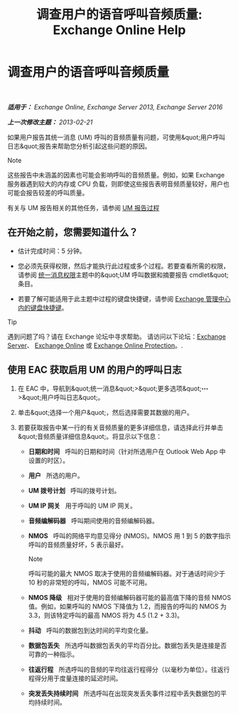 ﻿---
title: '调查用户的语音呼叫音频质量: Exchange Online Help'
TOCTitle: 调查用户的语音呼叫音频质量
ms:assetid: 0c945886-3cfa-423e-9b46-0d6b1584a145
ms:mtpsurl: https://technet.microsoft.com/zh-cn/library/JJ659059(v=EXCHG.150)
ms:contentKeyID: 50556522
ms.date: 05/23/2018
mtps_version: v=EXCHG.150
ms.translationtype: MT
---

# 调查用户的语音呼叫音频质量

 

_**适用于：** Exchange Online, Exchange Server 2013, Exchange Server 2016_

_**上一次修改主题：** 2013-02-21_

如果用户报告其统一消息 (UM) 呼叫的音频质量有问题，可使用\&quot;用户呼叫日志\&quot;报告来帮助您分析引起这些问题的原因。

> [!NOTE]  
> 这些报告中未涵盖的因素也可能会影响呼叫的音频质量。例如，如果 Exchange 服务器遇到较大的内存或 CPU 负载，则即使这些报告表明音频质量较好，用户也可能会报告较差的呼叫质量。


有关与 UM 报告相关的其他任务，请参阅 [UM 报告过程](um-reports-procedures-exchange-2013-help.md)

## 在开始之前，您需要知道什么？

  - 估计完成时间：5 分钟。

  - 您必须先获得权限，然后才能执行此过程或多个过程。若要查看所需的权限，请参阅 [统一消息权限](unified-messaging-permissions-exchange-2013-help.md)主题中的\&quot;UM 呼叫数据和摘要报告 cmdlet\&quot;条目。

  - 若要了解可能适用于此主题中过程的键盘快捷键，请参阅 [Exchange 管理中心内的键盘快捷键](keyboard-shortcuts-in-the-exchange-admin-center-exchange-online-protection-help.md)。

> [!TIP]  
> 遇到问题了吗？请在 Exchange 论坛中寻求帮助。 请访问以下论坛：<a href="https://go.microsoft.com/fwlink/p/?linkid=60612">Exchange Server</a>、 <a href="https://go.microsoft.com/fwlink/p/?linkid=267542">Exchange Online</a> 或 <a href="https://go.microsoft.com/fwlink/p/?linkid=285351">Exchange Online Protection</a>。.


## 使用 EAC 获取启用 UM 的用户的呼叫日志

1.  在 EAC 中，导航到\&quot;统一消息\&quot;\>\&quot;更多选项\&quot;![更多选项图标](images/JJ150550.5381819e-3b21-4873-8714-e9b956290b28(EXCHG.150).gif "更多选项图标")\>\&quot;用户呼叫日志\&quot;。

2.  单击\&quot;选择一个用户\&quot;，然后选择需要其数据的用户。

3.  若要获取报告中某一行的有关音频质量的更多详细信息，请选择此行并单击\&quot;音频质量详细信息\&quot;。将显示以下信息：
    
      - **日期和时间**   呼叫的日期和时间（针对所选用户在 Outlook Web App 中设置的时区）。
    
      - **用户**   所选的用户。
    
      - **UM 拨号计划**   呼叫的拨号计划。
    
      - **UM IP 网关**   用于呼叫的 UM IP 网关。
    
      - **音频编解码器**   呼叫期间使用的音频编解码器。
    
      - **NMOS**   呼叫的网络平均意见得分 (NMOS)。NMOS 用 1 到 5 的数字指示呼叫的音频质量好坏，5 表示最好。
        
        > [!NOTE]  
        > 呼叫可能的最大 NMOS 取决于使用的音频编解码器。对于通话时间少于 10 秒的非常短的呼叫，NMOS 可能不可用。
    
      - **NMOS 降级**   相对于使用的音频编解码器可能的最高值下降的音频 NMOS 值。例如，如果呼叫的 NMOS 下降值为 1.2，而报告的呼叫的 NMOS 为 3.3，则该特定呼叫的最高 NMOS 将为 4.5 (1.2 + 3.3)。
    
      - **抖动**   呼叫的数据包到达时间的平均变化量。
    
      - **数据包丢失**   所选呼叫数据包丢失的平均百分比。数据包丢失是连接是否可靠的一种指示。
    
      - **往返行程**   所选呼叫的音频的平均往返行程得分（以毫秒为单位）。往返行程得分用于度量连接的延迟时间。
    
      - **突发丢失持续时间**   所选呼叫在出现突发丢失事件过程中丢失数据包的平均持续时间。

